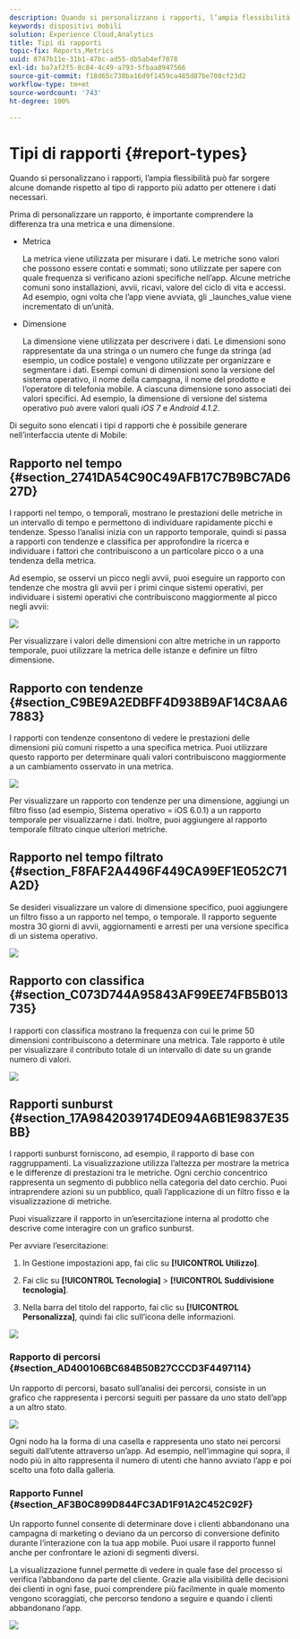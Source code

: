 ```yaml
---
description: Quando si personalizzano i rapporti, l’ampia flessibilità può far sorgere alcune domande rispetto al tipo di rapporto più adatto per ottenere i dati necessari.
keywords: dispositivi mobili
solution: Experience Cloud,Analytics
title: Tipi di rapporti
topic-fix: Reports,Metrics
uuid: 8747b11e-31b1-47bc-ad55-db5ab4ef7078
exl-id: ba7af2f5-8c84-4c49-a793-5fbaa8947566
source-git-commit: f18d65c738ba16d9f1459ca485d87be708cf23d2
workflow-type: tm+mt
source-wordcount: '743'
ht-degree: 100%

---
```


# Tipi di rapporti {#report-types}

Quando si personalizzano i rapporti, l’ampia flessibilità può far sorgere alcune domande rispetto al tipo di rapporto più adatto per ottenere i dati necessari.

Prima di personalizzare un rapporto, è importante comprendere la differenza tra una metrica e una dimensione.

* Metrica

   La metrica viene utilizzata per misurare i dati. Le metriche sono valori che possono essere contati e sommati; sono utilizzate per sapere con quale frequenza si verificano azioni specifiche nell’app. Alcune metriche comuni sono installazioni, avvii, ricavi, valore del ciclo di vita e accessi. Ad esempio, ogni volta che l’app viene avviata,   gli   _launches_value viene incrementato di un’unità.

* Dimensione

   La dimensione viene utilizzata per descrivere i dati. Le dimensioni sono rappresentate da una stringa o un numero che funge da stringa (ad esempio, un codice postale) e vengono utilizzate per organizzare e segmentare i dati. Esempi comuni di dimensioni sono la versione del sistema operativo, il nome della campagna, il nome del prodotto e l’operatore di telefonia mobile. A ciascuna dimensione sono associati dei valori specifici. Ad esempio, la dimensione di versione del sistema operativo può avere valori quali _iOS 7_ e _Android 4.1.2_.

Di seguito sono elencati i tipi d rapporti che è possibile generare nell’interfaccia utente di Mobile:

## Rapporto nel tempo {#section_2741DA54C90C49AFB17C7B9BC7AD627D}

I rapporti nel tempo, o temporali, mostrano le prestazioni delle metriche in un intervallo di tempo e permettono di individuare rapidamente picchi e tendenze. Spesso l’analisi inizia con un rapporto temporale, quindi si passa a rapporti con tendenze e classifica per approfondire la ricerca e individuare i fattori che contribuiscono a un particolare picco o a una tendenza della metrica.

Ad esempio, se osservi un picco negli avvii, puoi eseguire un rapporto con tendenze che mostra gli avvii per i primi cinque sistemi operativi, per individuare i sistemi operativi che contribuiscono maggiormente al picco negli avvii:

![](assets/overtime.png)

Per visualizzare i valori delle dimensioni con altre metriche in un rapporto temporale, puoi utilizzare la metrica delle istanze e definire un filtro dimensione.

## Rapporto con tendenze   {#section_C9BE9A2EDBFF4D938B9AF14C8AA67883}

I rapporti con tendenze consentono di vedere le prestazioni delle dimensioni più comuni rispetto a una specifica metrica. Puoi utilizzare questo rapporto per determinare quali valori contribuiscono maggiormente a un cambiamento osservato in una metrica.

![](assets/trended.png)

Per visualizzare un rapporto con tendenze per una dimensione, aggiungi un filtro fisso (ad esempio, Sistema operativo = iOS 6.0.1) a un rapporto temporale per visualizzarne i dati. Inoltre, puoi aggiungere al rapporto temporale filtrato cinque ulteriori metriche.

## Rapporto nel tempo filtrato {#section_F8FAF2A4496F449CA99EF1E052C71A2D}

Se desideri visualizzare un valore di dimensione specifico, puoi aggiungere un filtro fisso a un rapporto nel tempo, o temporale. Il rapporto seguente mostra 30 giorni di avvii, aggiornamenti e arresti per una versione specifica di un sistema operativo.

![](assets/overtime-filter.png)

## Rapporto con classifica {#section_C073D744A95843AF99EE74FB5B013735}

I rapporti con classifica mostrano la frequenza con cui le prime 50 dimensioni contribuiscono a determinare una metrica. Tale rapporto è utile per visualizzare il contributo totale di un intervallo di date su un grande numero di valori.

![](assets/ranked.png)

## Rapporti sunburst   {#section_17A9842039174DE094A6B1E9837E35BB}

I rapporti sunburst forniscono, ad esempio, il rapporto di base con raggruppamenti. La visualizzazione utilizza l’altezza per mostrare la metrica e le differenze di prestazioni tra le metriche. Ogni cerchio concentrico rappresenta un segmento di pubblico nella categoria del dato cerchio. Puoi intraprendere azioni su un pubblico, quali l’applicazione di un filtro fisso e la visualizzazione di metriche.

Puoi visualizzare il rapporto in un’esercitazione interna al prodotto che descrive come interagire con un grafico sunburst.

Per avviare l’esercitazione:

1. In Gestione impostazioni app, fai clic su **[!UICONTROL Utilizzo]**.

1. Fai clic su **[!UICONTROL Tecnologia]** > **[!UICONTROL Suddivisione tecnologia]**.
1. Nella barra del titolo del rapporto, fai clic su **[!UICONTROL Personalizza]**, quindi fai clic sull’icona delle informazioni.

![](assets/report_technology.png)

### Rapporto di percorsi {#section_AD400106BC684B50B27CCCD3F4497114}

Un rapporto di percorsi, basato sull’analisi dei percorsi, consiste in un grafico che rappresenta i percorsi seguiti per passare da uno stato dell’app a un altro stato.

![](assets/action_paths.png)

Ogni nodo ha la forma di una casella e rappresenta uno stato nei percorsi seguiti dall’utente attraverso un’app. Ad esempio, nell’immagine qui sopra, il nodo più in alto rappresenta il numero di utenti che hanno avviato l’app e poi scelto una foto dalla galleria.

### Rapporto Funnel   {#section_AF3B0C899D844FC3AD1F91A2C452C92F}

Un rapporto funnel consente di determinare dove i clienti abbandonano una campagna di marketing o deviano da un percorso di conversione definito durante l’interazione con la tua app mobile. Puoi usare il rapporto funnel anche per confrontare le azioni di segmenti diversi.

La visualizzazione funnel permette di vedere in quale fase del processo si verifica l’abbandono da parte del cliente. Grazie alla visibilità delle decisioni dei clienti in ogni fase, puoi comprendere più facilmente in quale momento vengono scoraggiati, che percorso tendono a seguire e quando i clienti abbandonano l’app.

![](assets/funnel.png)
